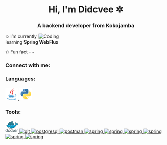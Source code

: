 <h1 align="center">Hi, I'm Didcvee ✲</h1>
<h3 align="center">A backend developer from Kokojamba</h3>
<img align="right" alt="Coding" width="400" src="https://i.pinimg.com/originals/9c/8c/db/9c8cdbb2bd7b637edd5b3a767b74153a.gif">

 ✩ I’m currently learning **Spring WebFlux**

 ✩ Fun fact - **-**

<h3 align="left">Connect with me: </h3>
<p align="left">
</p>

<h3 align="left">Languages:</h3>
<p align="left"> <a href="https://www.java.com" target="_blank" rel="noreferrer"> <img src="https://raw.githubusercontent.com/devicons/devicon/master/icons/java/java-original.svg" alt="java" width="40" height="40"/> </a> <a href="https://www.python.org" target="_blank" rel="noreferrer"> <img src="https://raw.githubusercontent.com/devicons/devicon/master/icons/python/python-original.svg" alt="python" width="40" height="40"/> </a> </p>
<h3 align="left">Tools:</h3>
<p align="left"> <a href="https://www.docker.com/" target="_blank" rel="noreferrer"> <img src="https://raw.githubusercontent.com/devicons/devicon/master/icons/docker/docker-original-wordmark.svg" alt="docker" width="40" height="40"/> </a> <a href="https://git-scm.com/" target="_blank" rel="noreferrer"> <img src="https://www.vectorlogo.zone/logos/git-scm/git-scm-icon.svg" alt="git" width="40" height="40"/> </a> <a href="https://www.svgrepo.com/show/439268/postgresql.svg" target="_blank" rel="noreferrer"> <img src="https://www.svgrepo.com/show/439268/postgresql.svg" alt="postgresql" width="40" height="40"/> </a> <a href="https://postman.com" target="_blank" rel="noreferrer"> <img src="https://www.vectorlogo.zone/logos/getpostman/getpostman-icon.svg" alt="postman" width="40" height="40"/> </a> <a href="https://spring.io/" target="_blank" rel="noreferrer"> <img src="https://www.vectorlogo.zone/logos/springio/springio-icon.svg" alt="spring" width="40" height="40"/> </a> <a href="https://spring.io/" target="_blank" rel="noreferrer"> <img src="https://avatars.githubusercontent.com/u/13393021?v=4" alt="spring" width="40" height="40"/> </a> <a href="https://spring.io/" target="_blank" rel="noreferrer"> <img src="https://avatars.githubusercontent.com/u/438548?s=200&v=4" alt="spring" width="40" height="40"/> </a> <a href="https://spring.io/" target="_blank" rel="noreferrer"> <img src="https://www.svgrepo.com/show/439231/mongodb.svg" alt="spring" width="40" height="40"/> </a> <a href="https://spring.io/" target="_blank" rel="noreferrer"> <img src="https://icon.icepanel.io/Technology/svg/Apache-Kafka.svg" alt="spring" width="40" height="40"/> </a> <a href="https://spring.io/" target="_blank" rel="noreferrer"> <img src="https://www.vectorlogo.zone/logos/debeziumio/debeziumio-icon.svg" alt="spring" width="40" height="40"/> </a></p>



